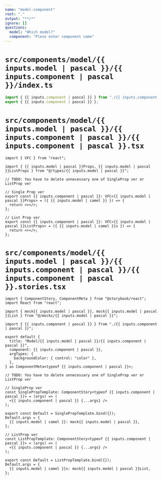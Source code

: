 ```yaml
---
name: "model-component"
root: "."
output: "**/*"
ignore: []
questions:
  model: "Which model?"
  component: "Plese enter component name"
---
```


# `src/components/model/{{ inputs.model | pascal }}/{{ inputs.component | pascal }}/index.ts`

```ts
import { {{ inputs.component | pascal }} } from "./{{ inputs.component | pascal }}";
export { {{ inputs.component | pascal }} };
```

# `src/components/model/{{ inputs.model | pascal }}/{{ inputs.component | pascal }}/{{ inputs.component | pascal }}.tsx`

```tsx
import { VFC } from "react";

import { {{ inputs.model | pascal }}Props, {{ inputs.model | pascal }}ListProps } from "@/types/{{ inputs.model | pascal }}";

// TODO: You have to delete unnecessary one of SingleProp ver or ListProp ver

// Single Prop ver
export const {{ inputs.component | pascal }}: VFC<{{ inputs.model | pascal }}Props> = ({ {{ inputs.model | camel }} }) => {
  return <></>;
};

// List Prop ver
export const {{ inputs.component | pascal }}: VFC<{{ inputs.model | pascal }}ListProps> = ({ {{ inputs.model | camel }}s }) => {
  return <></>;
};
```

# `src/components/model/{{ inputs.model | pascal }}/{{ inputs.component | pascal }}/{{ inputs.component | pascal }}.stories.tsx`

```tsx
import { ComponentStory, ComponentMeta } from "@storybook/react";
import React from "react";

import { mock{{ inputs.model | pascal }}, mock{{ inputs.model | pascal }}List } from "@/mocks/{{ inputs.model | pascal }}";

import { {{ inputs.component | pascal }} } from "./{{ inputs.component | pascal }}";

export default {
  title: "Model/{{ inputs.model | pascal }}/{{ inputs.component | pascal }}",
  component: {{ inputs.component | pascal }},
  argTypes: {
    backgroundColor: { control: "color" },
  },
} as ComponentMeta<typeof {{ inputs.component | pascal }}>;

// TODO: You have to delete unnecessary one of SingleProp ver or ListProp ver

// SingleProp ver
const SinglePropTemplate: ComponentStory<typeof {{ inputs.component | pascal }}> = (args) => (
  <{{ inputs.component | pascal }} {...args} />
);

export const Default = SinglePropTemplate.bind({});
Default.args = {
  {{ inputs.model | camel }}: mock{{ inputs.model | pascal }},
};

// ListProp ver
const ListPropTemplate: ComponentStory<typeof {{ inputs.component | pascal }}> = (args) => (
  <{{ inputs.component | pascal }} {...args} />
);

export const Default = ListPropTemplate.bind({});
Default.args = {
  {{ inputs.model | camel }}s: mock{{ inputs.model | pascal }}List,
};
```
